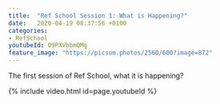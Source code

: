 ```yaml
---
title:  "Ref School Session 1: What is Happening?"
date:   2020-04-19 08:37:56 +0100
categories:
- RefSchool
youtubeId: O9PXVbbmQMg
feature_image: "https://picsum.photos/2560/600?image=872"
---
```


The first session of Ref School, what it is happening?

<!-- more -->

{% include video.html id=page.youtubeId %}
